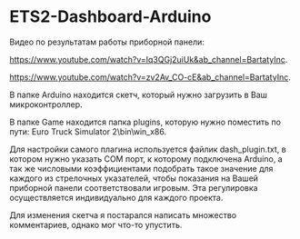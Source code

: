 # ETS2-Dashboard-Arduino

Видео по результатам работы приборной панели: 

https://www.youtube.com/watch?v=Iq3QGj2uiUk&ab_channel=BartatyInc.

https://www.youtube.com/watch?v=zv2Av_CO-cE&ab_channel=BartatyInc.

В папке Arduino находится скетч, который нужно загрузить в Ваш микроконтроллер.

В папке Game находится папка plugins, которую нужно поместить по пути: Euro Truck Simulator 2\bin\win_x86.

Для настройки самого плагина используется файлик dash_plugin.txt, в котором нужно указать COM порт, к которому подключена Arduino, а так же числовыми коэффициентами подобрать такое значение для каждого из стрелочных указателей, чтобы показания на Вашей приборной панели соответствовали игровым. Эта регулировка осуществляется индивидуально для каждого проекта.

Для изменения скетча я постарался написать множество комментариев, однако мог что-то упустить.
